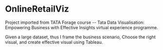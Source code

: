 # OnlineRetailViz

Project imported from TATA Forage course --  Tata Data Visualisation: Empowering Business with Effective Insights virtual experience programme.

Given a large dataset, thus I frame the business scenario, Choose the right visual, and create effective visual using Tableau.
